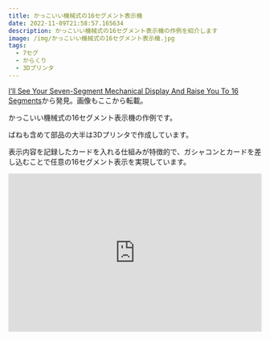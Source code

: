 ```yaml
---
title: かっこいい機械式の16セグメント表示機
date: 2022-11-09T21:58:57.165634
description: かっこいい機械式の16セグメント表示機の作例を紹介します
image: /img/かっこいい機械式の16セグメント表示機.jpg
tags:
  - 7セグ
  - からくり
  - 3Dプリンタ
---
```

[I’ll See Your Seven-Segment Mechanical Display And Raise You To 16 Segments](https://hackaday.com/2022/10/08/ill-see-your-seven-segment-mechanical-display-and-raise-you-to-16-segments/)から発見。画像もここから転載。

かっこいい機械式の16セグメント表示機の作例です。

ばねも含めて部品の大半は3Dプリンタで作成しています。

表示内容を記録したカードを入れる仕組みが特徴的で、ガシャコンとカードを差し込むことで任意の16セグメント表示を実現しています。


<iframe width="100%" height="315" src="https://www.youtube.com/embed/hZ3BiyJl_e4" title="YouTube video player" frameborder="0" allow="accelerometer; autoplay; clipboard-write; encrypted-media; gyroscope; picture-in-picture" allowfullscreen></iframe>

